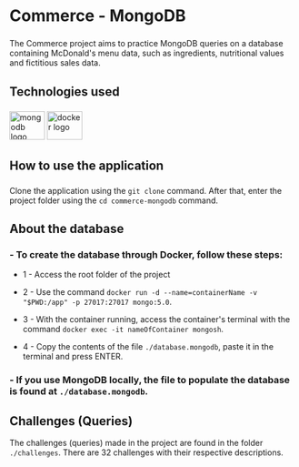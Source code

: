 <h1 align="left">Commerce - MongoDB</h1>

###

<p align="left">The Commerce project aims to practice MongoDB queries on a database containing McDonald's menu data, such as ingredients, nutritional values and fictitious sales data.</p>

###

<h2 align="left">Technologies used</h2>

###

<div align="left">
  <img src="https://cdn.jsdelivr.net/gh/devicons/devicon/icons/mongodb/mongodb-original.svg" height="50" width="62" alt="mongodb logo"  />
  <img src="https://cdn.jsdelivr.net/gh/devicons/devicon/icons/docker/docker-original-wordmark.svg" height="50" width="62" alt="docker logo"  />
</div>

###

<h2 align="left">How to use the application</h2>

###

Clone the application using the `git clone` command. After that, enter the project folder using the `cd commerce-mongodb` command.

###

<h2 align="left">About the database</h2>

###

### - To create the database through Docker, follow these steps:

- 1 - Access the root folder of the project

- 2 - Use the command `docker run -d --name=containerName -v "$PWD:/app" -p 27017:27017 mongo:5.0`.

- 3 - With the container running, access the container's terminal with the command `docker exec -it nameOfContainer mongosh`.

- 4 - Copy the contents of the file `./database.mongodb`, paste it in the terminal and press ENTER.

### - If you use MongoDB locally, the file to populate the database is found at `./database.mongodb`.

###

<h2 align="left">Challenges (Queries)</h2>

The challenges (queries) made in the project are found in the folder `./challenges`. There are 32 challenges with their respective descriptions.

###
